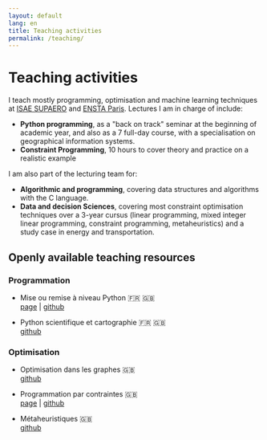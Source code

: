 ```yaml
---
layout: default
lang: en
title: Teaching activities
permalink: /teaching/
---
```


# Teaching activities

I teach mostly programming, optimisation and machine learning techniques at [ISAE SUPAERO](https://www.isae-supaero.fr/en/) and [ENSTA Paris](http://ensta-paris.fr/). Lectures I am in charge of include:

- **Python programming**, as a "back on track" seminar at the beginning of academic year, and also as a 7 full-day course, with a specialisation on geographical information systems.
- **Constraint Programming**, 10 hours to cover theory and practice on a realistic example

I am also part of the lecturing team for:

- **Algorithmic and programming**, covering data structures and algorithms with the C language.
- **Data and decision Sciences**, covering most constraint optimisation techniques over a 3-year cursus (linear programming, mixed integer linear programming, constraint programming, metaheuristics) and a study case in energy and transportation.

## Openly available teaching resources

### Programmation

- Mise ou remise à niveau Python 🇫🇷 🇬🇧  
  [page](https://xolearn.github.io/back2python) |
  [github](https://github.com/xolearn/back2python)

- Python scientifique et cartographie 🇫🇷 🇬🇧  
  [github](https://github.com/xolearn/scientificpython)

### Optimisation

- Optimisation dans les graphes 🇬🇧  
  [github](https://github.com/xolearn/graphs)

- Programmation par contraintes 🇬🇧  
  [page](https://xolearn.github.io/constraints) |
  [github](https://github.com/xolearn/constraints)

- Métaheuristiques 🇬🇧  
  [github](https://github.com/xolearn/metaheuristics)
